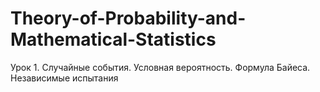 # Theory-of-Probability-and-Mathematical-Statistics
Урок 1. Случайные события. Условная вероятность. Формула Байеса. Независимые испытания
